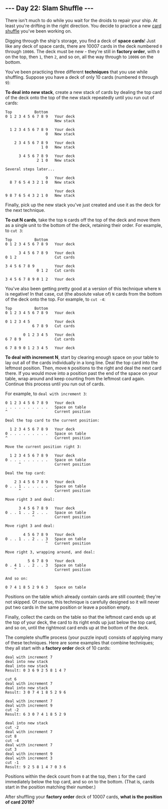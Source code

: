 ## --- Day 22: Slam Shuffle ---
There isn't much to do while you wait for the droids to repair your ship. At least you're drifting in the right direction. You decide to practice a new [card shuffle](https://en.wikipedia.org/wiki/Shuffling) you've been working on.
 
Digging through the ship's storage, you find a deck of **space cards**! Just like any deck of space cards<!--- What do you mean, you've never heard of space cards? They're all the rage in Zozo. -->, there are 10007 cards in the deck numbered `0` through `10006`. The deck must be new - they're still in **factory order**, with `0` on the top, then `1`, then `2`, and so on, all the way through to `10006` on the bottom.
 
You've been practicing three different **techniques** that you use while shuffling. Suppose you have a deck of only 10 cards (numbered `0` through `9`):
 
**To deal into new stack**, create a new stack of cards by dealing the top card of the deck onto the top of the new stack repeatedly until you run out of cards:
 

```
Top          Bottom
0 1 2 3 4 5 6 7 8 9   Your deck
                      New stack

  1 2 3 4 5 6 7 8 9   Your deck
                  0   New stack

    2 3 4 5 6 7 8 9   Your deck
                1 0   New stack

      3 4 5 6 7 8 9   Your deck
              2 1 0   New stack

Several steps later...

                  9   Your deck
  8 7 6 5 4 3 2 1 0   New stack

                      Your deck
9 8 7 6 5 4 3 2 1 0   New stack
```

 
Finally, pick up the new stack you've just created and use it as the deck for the next technique.
 
**To cut N cards**, take the top `N` cards off the top of the deck and move them as a single unit to the bottom of the deck, retaining their order. For example, to `cut 3`:
 

```
Top          Bottom
0 1 2 3 4 5 6 7 8 9   Your deck

      3 4 5 6 7 8 9   Your deck
0 1 2                 Cut cards

3 4 5 6 7 8 9         Your deck
              0 1 2   Cut cards

3 4 5 6 7 8 9 0 1 2   Your deck
```

 
You've also been getting pretty good at a version of this technique where `N` is negative! In that case, cut (the absolute value of) `N` cards from the bottom of the deck onto the top. For example, to `cut -4`:
 

```
Top          Bottom
0 1 2 3 4 5 6 7 8 9   Your deck

0 1 2 3 4 5           Your deck
            6 7 8 9   Cut cards

        0 1 2 3 4 5   Your deck
6 7 8 9               Cut cards

6 7 8 9 0 1 2 3 4 5   Your deck
```

 
**To deal with increment N**, start by clearing enough space on your table to lay out all of the cards individually in a long line. Deal the top card into the leftmost position. Then, move `N` positions to the right and deal the next card there. If you would move into a position past the end of the space on your table, wrap around and keep counting from the leftmost card again. Continue this process until you run out of cards.
 
For example, to `deal with increment 3`:
 

```
0 1 2 3 4 5 6 7 8 9   Your deck
. . . . . . . . . .   Space on table
^                     Current position

Deal the top card to the current position:

  1 2 3 4 5 6 7 8 9   Your deck
0 . . . . . . . . .   Space on table
^                     Current position

Move the current position right 3:

  1 2 3 4 5 6 7 8 9   Your deck
0 . . . . . . . . .   Space on table
      ^               Current position

Deal the top card:

    2 3 4 5 6 7 8 9   Your deck
0 . . 1 . . . . . .   Space on table
      ^               Current position

Move right 3 and deal:

      3 4 5 6 7 8 9   Your deck
0 . . 1 . . 2 . . .   Space on table
            ^         Current position

Move right 3 and deal:

        4 5 6 7 8 9   Your deck
0 . . 1 . . 2 . . 3   Space on table
                  ^   Current position

Move right 3, wrapping around, and deal:

          5 6 7 8 9   Your deck
0 . 4 1 . . 2 . . 3   Space on table
    ^                 Current position

And so on:

0 7 4 1 8 5 2 9 6 3   Space on table
```

 
Positions on the table which already contain cards are still counted; they're not skipped. Of course, this technique is carefully designed so it will never put two cards in the same position or leave a position empty.
 
Finally, collect the cards on the table so that the leftmost card ends up at the top of your deck, the card to its right ends up just below the top card, and so on, until the rightmost card ends up at the bottom of the deck.
 
The complete shuffle process (your puzzle input) consists of applying many of these techniques. Here are some examples that combine techniques; they all start with a **factory order** deck of 10 cards:
 

```
deal with increment 7
deal into new stack
deal into new stack
Result: 0 3 6 9 2 5 8 1 4 7
```

 

```
cut 6
deal with increment 7
deal into new stack
Result: 3 0 7 4 1 8 5 2 9 6
```

 

```
deal with increment 7
deal with increment 9
cut -2
Result: 6 3 0 7 4 1 8 5 2 9
```

 

```
deal into new stack
cut -2
deal with increment 7
cut 8
cut -4
deal with increment 7
cut 3
deal with increment 9
deal with increment 3
cut -1
Result: 9 2 5 8 1 4 7 0 3 6
```

 
Positions within the deck count from `0` at the top, then `1` for the card immediately below the top card, and so on to the bottom. (That is, cards start in the position matching their number.)
 
After shuffling your **factory order** deck of 10007 cards, **what is the position of card 2019?**
 